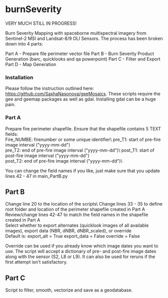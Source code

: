 # burnSeverity

VERY MUCH STILL IN PROGRESS!

Burn Severity Mapping with spaceborne multispectral imagery from Sentinel-2 MSI and Landsat-8/9 OLI Sensors.
The process has been broken down into 4 parts:
    
Part A - Prepare file perimeter vector file
Part B - Burn Severity Product Generation (barc, quicklooks and qa powerpoint)
Part C - Filter and Export 
Part D - Map Generation

### Installation
Please follow the instruction outlined here: https://github.com/SashaNasonova/geeMosaics. These scripts require the gee and geemap packages as well as gdal.
Installing gdal can be a huge pain. 

### Part A
Prepare fire perimeter shapefile. Ensure that the shapefile contains 5 TEXT fields: \
Fire_NUMBE: firenumber or some unique identifier\ 
pre_T1: start of pre-fire image interval ("yyyy-mm-dd")\
pre_T2: end of pre-fire image interval ("yyyy-mm-dd")\ 
post_T1: start of post-fire image interval ("yyyy-mm-dd")\
post_T2: end of pre-fire image interval ("yyyy-mm-dd")\

You can change the field names if you like, just make sure that you update lines 42 - 47 in main_PartB.py

## Part B
Change line 20 to the location of the scripts\ 
Change lines 33 - 35 to define root folder and location of the perimeter shapefile created in Part A\
Review/change lines 42-47 to match the field names in the shapefile created in Part A\
Select whether to export alternates (quicklook images of all available images), export data (NBR, dNBR, dNBR_scaled), or override \
Default is:
    export_alt = True
    export_data = False
    override = False

Override can be used if you already know which image dates you want to use. The script will accept a dictionary of pre- and post-fire image dates along
with the sensor (S2, L8 or L9). It can also be used for reruns if the first attempt isn't satisfactory.

## Part C
Script to filter, smooth, vectorize and save as a geodatabase. 
